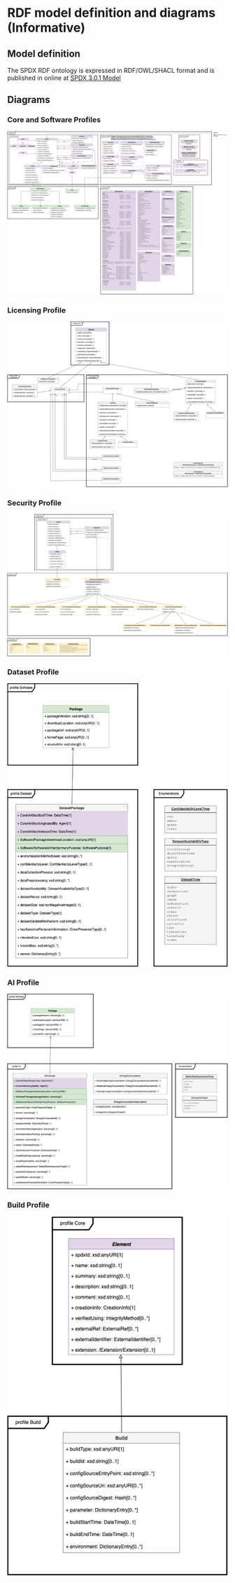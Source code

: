 # RDF model definition and diagrams (Informative)

## Model definition

The SPDX RDF ontology is expressed in RDF/OWL/SHACL format
and is published in online at
[SPDX 3.0.1 Model](https://spdx.org/rdf/3.0.1/spdx-model.ttl)

## Diagrams

### Core and Software Profiles

[![Core and Software Profiles diagram][fig_core_software]][fig_core_software]

### Licensing Profile

[![Licensing Profile diagram][fig_licensing]][fig_licensing]

### Security Profile

[![Security Profile diagram][fig_security]][fig_security]

### Dataset Profile

[![Dataset Profile diagram][fig_dataset]][fig_dataset]

### AI Profile

[![AI Profile diagram][fig_ai]][fig_ai]

### Build Profile

[![Build Profile diagram][fig_build]][fig_build]

[fig_core_software]: ../images/model-core-software.png "SPDX 3.0.1 Core and Software Profiles diagram"
[fig_ai]: ../images/model-ai.png "SPDX 3.0.1 AI Profile diagram"
[fig_build]: ../images/model-build.png "SPDX 3.0.1 Build Profile diagram"
[fig_dataset]: ../images/model-dataset.png "SPDX 3.0.1 Dataset Profile diagram"
[fig_licensing]: ../images/model-licensing.png "SPDX 3.0.1 Licensing Profile diagram"
[fig_security]: ../images/model-security.png "SPDX 3.0.1 Security Profile diagram"
